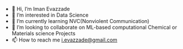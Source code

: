- 👋 Hi, I’m Iman Evazzade
- 👀 I’m interested in Data Science
- 🌱 I’m currently learning NVC(Nonviolent Communication)
- 💞️ I’m looking to collaborate on ML-based computational Chemical or Materials science Projects
- 📫 How to reach me i.evazzade@gmail.com

<!---
ievazzade/ievazzade is a ✨ special ✨ repository because its `README.md` (this file) appears on your GitHub profile.
You can click the Preview link to take a look at your changes.
--->
